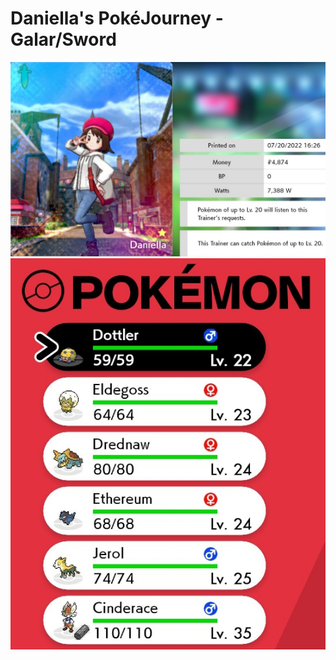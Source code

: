 # Daniella's PokéJourney - Galar/Sword

<img src="2022122504132600-3C66B776DB1AA06323037049FACD96D3_edited.jpg">
<img src="2022122504135000-3C66B776DB1AA06323037049FACD96D3_edited.jpg">
